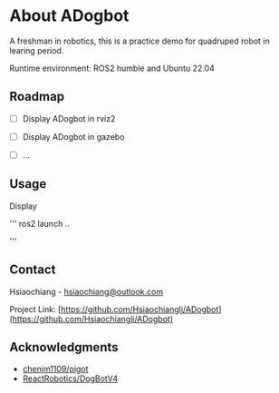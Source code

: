 # About ADogbot

A freshman in robotics, this is a practice demo for quadruped robot in learing period.

Runtime environment: ROS2 humble and Ubuntu 22.04


## Roadmap

- [ ] Display ADogbot in rviz2
- [ ] Display ADogbot in gazebo
- [ ] ...


## Usage

Display

'''
ros2 launch ..

'''



## Contact

Hsiaochiang - hsiaochiang@outlook.com

Project Link: [https://github.com/Hsiaochiangli/ADogbot](https://github.com/Hsiaochiangli/ADogbot)


## Acknowledgments


* [chenjm1109/pigot](https://github.com/chenjm1109/pigot)
* [ReactRobotics/DogBotV4](https://github.com/ReactRobotics/DogBotV4)
